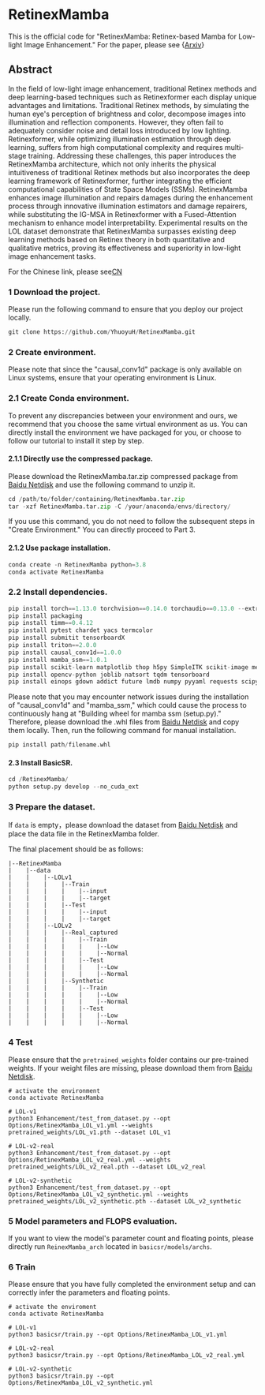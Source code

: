# RetinexMamba

This is the official code for "RetinexMamba: Retinex-based Mamba for Low-light Image Enhancement." For the paper, please see {[Arxiv](https://arxiv.org/abs/2405.03349)}

## Abstract

In the field of low-light image enhancement, traditional Retinex methods and deep learning-based techniques such as Retinexformer each display unique advantages and limitations. Traditional Retinex methods, by simulating the human eye's perception of brightness and color, decompose images into illumination and reflection components. However, they often fail to adequately consider noise and detail loss introduced by low lighting. Retinexformer, while optimizing illumination estimation through deep learning, suffers from high computational complexity and requires multi-stage training. Addressing these challenges, this paper introduces the RetinexMamba architecture, which not only inherits the physical intuitiveness of traditional Retinex methods but also incorporates the deep learning framework of Retinexformer, further integrating the efficient computational capabilities of State Space Models (SSMs). RetinexMamba enhances image illumination and repairs damages during the enhancement process through innovative illumination estimators and damage repairers, while substituting the IG-MSA in Retinexformer with a Fused-Attention mechanism to enhance model interpretability. Experimental results on the LOL dataset demonstrate that RetinexMamba surpasses existing deep learning methods based on Retinex theory in both quantitative and qualitative metrics, proving its effectiveness and superiority in low-light image enhancement tasks.

For the Chinese link, please see[CN](https://github.com/YhuoyuH/RetinexMamba-CN)



### 1 Download the project.

Please run the following command to ensure that you deploy our project locally.

```python
git clone https://github.com/YhuoyuH/RetinexMamba.git
```

### 2 Create environment.

Please note that since the "causal_conv1d" package is only available on Linux systems, ensure that your operating environment is Linux.

### 2.1 Create Conda environment.

To prevent any discrepancies between your environment and ours, we recommend that you choose the same virtual environment as us. You can directly install the environment we have packaged for you, or choose to follow our tutorial to install it step by step.

#### 2.1.1 Directly use the compressed package.

Please download the RetinexMamba.tar.zip compressed package from [Baidu Netdisk]() and use the following command to unzip it.

```python
cd /path/to/folder/containing/RetinexMamba.tar.zip
tar -xzf RetinexMamba.tar.zip -C /your/anaconda/envs/directory/
```

If you use this command, you do not need to follow the subsequent steps in "Create Environment." You can directly proceed to Part 3.

#### 2.1.2 Use package installation.

```python
conda create -n RetinexMamba python=3.8
conda activate RetinexMamba
```

### 2.2 Install dependencies.

```python
pip install torch==1.13.0 torchvision==0.14.0 torchaudio==0.13.0 --extra-index-url https://download.pytorch.org/whl/cu117
pip install packaging
pip install timm==0.4.12
pip install pytest chardet yacs termcolor
pip install submitit tensorboardX
pip install triton==2.0.0
pip install causal_conv1d==1.0.0
pip install mamba_ssm==1.0.1
pip install scikit-learn matplotlib thop h5py SimpleITK scikit-image medpy
pip install opencv-python joblib natsort tqdm tensorboard
pip install einops gdown addict future lmdb numpy pyyaml requests scipy yapf lpips
```

Please note that you may encounter network issues during the installation of "causal_conv1d" and "mamba_ssm," which could cause the process to continuously hang at "Building wheel for mamba ssm (setup.py)." Therefore, please download the .whl files from [Baidu Netdisk](https://pan.baidu.com/s/1ko_q8WlaagqxZVG-3M3zyg?pwd=0325) and copy them locally. Then, run the following command for manual installation.

```python
pip install path/filename.whl
```

#### 2.3 Install BasicSR.

```python
cd /RetinexMamba/
python setup.py develop --no_cuda_ext
```

### 3 Prepare the dataset.

If `data` is empty，please download the dataset from [Baidu Netdisk](https://pan.baidu.com/s/14XR8UnhmbEg71cPOfsqvgw?pwd=0325) and place the data file in the RetinexMamba folder.

The final placement should be as follows:


```
|--RetinexMamba  	
|  	 |--data   
|    |    |--LOLv1
|    |    |    |--Train
|    |    |    |    |--input
|    |    |    |    |--target
|    |    |    |--Test
|    |    |    |    |--input
|    |    |    |    |--target
|    |    |--LOLv2
|    |    |    |--Real_captured
|    |    |    |    |--Train
|    |    |    |    |    |--Low
|    |    |    |    |    |--Normal
|    |    |    |    |--Test
|    |    |    |    |    |--Low
|    |    |    |    |    |--Normal
|    |    |    |--Synthetic
|    |    |    |    |--Train
|    |    |    |    |    |--Low
|    |    |    |    |    |--Normal
|    |    |    |    |--Test
|    |    |    |    |    |--Low
|    |    |    |    |    |--Normal
```

### 4 Test

Please ensure that the `pretrained_weights` folder contains our pre-trained weights. If your weight files are missing, please download them from [Baidu Netdisk](https://pan.baidu.com/s/1eUNhlcmosTusq8LZ6XRA_A?pwd=0325).

```
# activate the environment
conda activate RetinexMamba

# LOL-v1
python3 Enhancement/test_from_dataset.py --opt Options/RetinexMamba_LOL_v1.yml --weights pretrained_weights/LOL_v1.pth --dataset LOL_v1

# LOL-v2-real
python3 Enhancement/test_from_dataset.py --opt Options/RetinexMamba_LOL_v2_real.yml --weights pretrained_weights/LOL_v2_real.pth --dataset LOL_v2_real

# LOL-v2-synthetic
python3 Enhancement/test_from_dataset.py --opt Options/RetinexMamba_LOL_v2_synthetic.yml --weights pretrained_weights/LOL_v2_synthetic.pth --dataset LOL_v2_synthetic
```

### 5 Model parameters and FLOPS evaluation.

If you want to view the model's parameter count and floating points, please directly run `ReinexMamba_arch` located in `basicsr/models/archs`. 

### 6 Train

Please ensure that you have fully completed the environment setup and can correctly infer the parameters and floating points.

```
# activate the enviroment
conda activate RetinexMamba

# LOL-v1
python3 basicsr/train.py --opt Options/RetinexMamba_LOL_v1.yml

# LOL-v2-real
python3 basicsr/train.py --opt Options/RetinexMamba_LOL_v2_real.yml

# LOL-v2-synthetic
python3 basicsr/train.py --opt Options/RetinexMamba_LOL_v2_synthetic.yml
```

